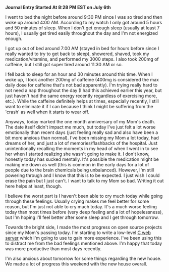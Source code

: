 **Journal Entry Started At 8:28 PM EST on July 6th**

I went to bed the night before around 9:30 PM since I was so tired and then woke up around 4:00 AM. According to my watch I only got around 5 hours and 50 minutes of sleep. When I don't get enough sleep (usually at least 7 hours), I usually get tired easily throughout the day and I'm not energized enough.

I got up out of bed around 7:00 AM (stayed in bed for hours before since I really wanted to try to get back to sleep), showered, shaved, took my medication/vitamins, and performed my 3000 steps. I also took 200mg of caffeine, but I still got super tired around 11:30 AM or so. 

I fell back to sleep for an hour and 30 minutes around this time. When I woke up, I took another 200mg of caffeine (400mg is considered the max daily dose for caffeine that's not bad apparently). I'm trying really hard to not need a nap throughout the day (I had this achieved earlier this year, but just haven't had the same energy recently regardless of exercising more, etc.). While the caffeine definitely helps at times, especially recently, I still want to eliminate it if I can because I think I might be suffering from the 'crash' as well when it starts to wear off.

Anyways, today marked the one month anniversary of my Mom's death. The date itself didn't impact me much, but today I've just felt a lot worse emotionally than recent days (just feeling really sad and also have been a bit more anxious than normal). I've been missing my Mom a lot today, had dreams of her, and just a lot of memories/flashbacks of the hospital. Just unintentionally recalling the moments in my head of when I went in to see her when I started realizing she wasn't going to make it. I don't know, honestly today has sucked mentally. It's possible the medication might be making me down as well (this is common in the early days for a lot of people due to the brain chemicals being unbalanced). However, I'm still powering through and I know that this is to be expected. I just wish I could erase the pain but I just can't. I want to talk to my Mom so bad. Writing it out here helps at least, though.

I believe the worst part is I haven't been able to cry much today while going through these feelings. Usually crying makes me feel better for some reason, but I'm just not able to cry much today. It's a much worse feeling today than most times before (very deep feeling and a lot of hopelessness), but I'm hoping I'll feel better after some sleep and I get through tomorrow.

Towards the bright side, I made the most progress on open source projects since my Mom's passing today. I'm starting to write a low-level [C web server](https://github.com/gamemann/cweb) which I'm going to use to gain more experience. I've been using this to distract me from the bad feelings mentioned above. I'm happy that today was more productive than most days recently.

I'm also anxious about tomorrow for some things regarding the new house. We made a lot of progress this weekend with the new house overall.